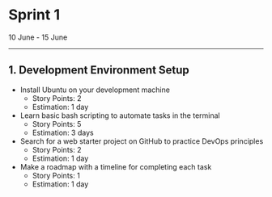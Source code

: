 # Sprint 1

10 June - 15 June

---

## 1. Development Environment Setup

- Install Ubuntu on your development machine
  - Story Points: 2
  - Estimation: 1 day
- Learn basic bash scripting to automate tasks in the terminal
  - Story Points: 5
  - Estimation: 3 days
- Search for a web starter project on GitHub to practice DevOps principles
  - Story Points: 2
  - Estimation: 1 day
- Make a roadmap with a timeline for completing each task
  - Story Points: 1
  - Estimation: 1 day
